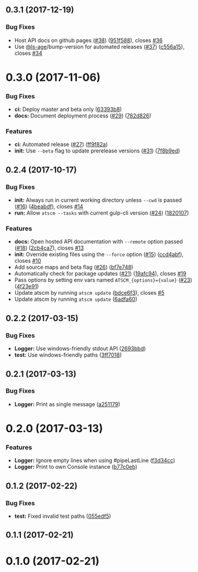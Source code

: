 <a name="0.3.1"></a>
## 0.3.1 (2017-12-19)


### Bug Fixes

* Host API docs on github pages ([#38](https://github.com/atSCM/atscm-cli/issues/38)) ([951f588](https://github.com/atSCM/atscm-cli/commits/951f588)), closes [#36](https://github.com/atSCM/atscm-cli/issues/36)
* Use [@ls-age](https://github.com/ls-age)/bump-version for automated releases ([#37](https://github.com/atSCM/atscm-cli/issues/37)) ([c556a15](https://github.com/atSCM/atscm-cli/commits/c556a15)), closes [#34](https://github.com/atSCM/atscm-cli/issues/34)




<a name="0.3.0"></a>
# 0.3.0 (2017-11-06)


### Bug Fixes

* **ci:** Deploy master and beta only ([63393b8](https://github.com/atSCM/atscm-cli/commits/63393b8))
* **docs:** Document deployment process ([#29](https://github.com/atSCM/atscm-cli/issues/29)) ([782d826](https://github.com/atSCM/atscm-cli/commits/782d826))


### Features

* **ci:** Automated release ([#27](https://github.com/atSCM/atscm-cli/issues/27)) ([ff9f82a](https://github.com/atSCM/atscm-cli/commits/ff9f82a))
* **init:** Use `--beta` flag to update prerelease versions ([#31](https://github.com/atSCM/atscm-cli/issues/31)) ([7f8b9ed](https://github.com/atSCM/atscm-cli/commits/7f8b9ed))




<a name="0.2.4"></a>
## 0.2.4 (2017-10-17)


### Bug Fixes

* **init:** Always run in current working directory unless `--cwd` is passed ([#16](https://github.com/atSCM/atscm-cli/issues/16)) ([4beabdf](https://github.com/atSCM/atscm-cli/commits/4beabdf)), closes [#14](https://github.com/atSCM/atscm-cli/issues/14)
* **run:** Allow `atscm --tasks` with current gulp-cli version ([#24](https://github.com/atSCM/atscm-cli/issues/24)) ([1820107](https://github.com/atSCM/atscm-cli/commits/1820107))


### Features

* **docs:** Open hosted API documentation with `--remote` option passed ([#18](https://github.com/atSCM/atscm-cli/issues/18)) ([2cb4ca7](https://github.com/atSCM/atscm-cli/commits/2cb4ca7)), closes [#13](https://github.com/atSCM/atscm-cli/issues/13)
* **init:** Override existing files using the `--force` option ([#15](https://github.com/atSCM/atscm-cli/issues/15)) ([ccd4abf](https://github.com/atSCM/atscm-cli/commits/ccd4abf)), closes [#10](https://github.com/atSCM/atscm-cli/issues/10)
* Add source maps and beta flag ([#26](https://github.com/atSCM/atscm-cli/issues/26)) ([bf7e748](https://github.com/atSCM/atscm-cli/commits/bf7e748))
* Automatically check for package updates ([#21](https://github.com/atSCM/atscm-cli/issues/21)) ([19afc94](https://github.com/atSCM/atscm-cli/commits/19afc94)), closes [#19](https://github.com/atSCM/atscm-cli/issues/19)
* Pass options by setting env vars named `ATSCM_{options}={value}` ([#23](https://github.com/atSCM/atscm-cli/issues/23)) ([4f23e91](https://github.com/atSCM/atscm-cli/commits/4f23e91))
* Update atscm by running `atscm update` ([bdce6f3](https://github.com/atSCM/atscm-cli/commits/bdce6f3)), closes [#5](https://github.com/atSCM/atscm-cli/issues/5)
* Update atscm by running `atscm update` ([6adfa60](https://github.com/atSCM/atscm-cli/commits/6adfa60))




<a name="0.2.2"></a>
## 0.2.2 (2017-03-15)


### Bug Fixes

* **Logger:** Use windows-friendly stdout API ([2693bbd](https://github.com/atSCM/atscm-cli/commits/2693bbd))
* **test:** Use windows-friendly paths ([3ff7018](https://github.com/atSCM/atscm-cli/commits/3ff7018))




<a name="0.2.1"></a>
## 0.2.1 (2017-03-13)


### Bug Fixes

* **Logger:** Print as single message ([a251179](https://github.com/atSCM/atscm-cli/commits/a251179))




<a name="0.2.0"></a>
# 0.2.0 (2017-03-13)


### Features

* **Logger:** Ignore empty lines when using #pipeLastLine ([f3d34cc](https://github.com/atSCM/atscm-cli/commits/f3d34cc))
* **Logger:** Print to own Console instance ([b77c0eb](https://github.com/atSCM/atscm-cli/commits/b77c0eb))




<a name="0.1.2"></a>
## 0.1.2 (2017-02-22)


### Bug Fixes

* **test:** Fixed invalid test paths ([055edf5](https://github.com/atSCM/atscm-cli/commits/055edf5))




<a name="0.1.1"></a>
## 0.1.1 (2017-02-21)




<a name="0.1.0"></a>
# 0.1.0 (2017-02-21)



